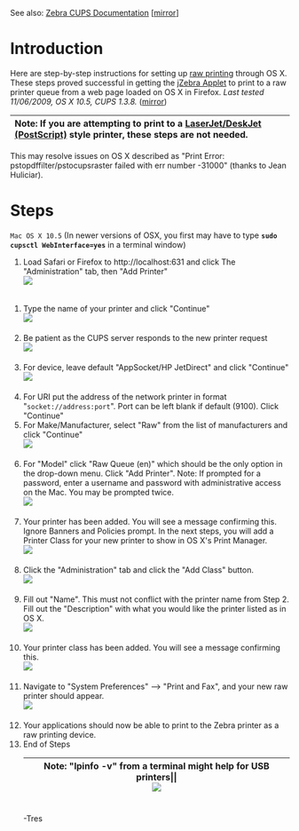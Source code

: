 See also:  [Zebra CUPS Documentation](http://code.google.com/p/jzebra/downloads/list?q=zebra_cups) [[mirror](http://www.zebra.com/content/dam/zebra/drivers/en/third-party/ZSN108111-v2.pdf)]


# Introduction #

Here are step-by-step instructions for setting up [raw printing](WhatIsRawPrinting.md) through OS X.  These steps proved successful in getting the [jZebra Applet](http://code.google.com/p/jzebra/wiki/TutorialWebApplet) to print to a raw printer queue from a web page loaded on OS X in Firefox.  _Last tested 11/06/2009, OS X 10.5, CUPS 1.3.8._ ([mirror](http://fatbuttlarry.blogspot.com/2009/11/raw-printing-from-os-x-zebra-printer.html))

| **Note:**  If you are attempting to print to a [LaserJet/DeskJet (PostScript)](WhatIsPostScriptPrinting.md) style printer, these steps are not needed. |
|:-------------------------------------------------------------------------------------------------------------------------------------------------------|


This may resolve issues on OS X described as "Print Error: pstopdffilter/pstocupsraster failed with err number -31000" (thanks to Jean Huliciar).

# Steps #
`Mac OS X 10.5` (In newer versions of OSX, you first may have to type **`sudo cupsctl WebInterface=yes`** in a terminal window)

  1. Load Safari or Firefox to http://localhost:631  and click The "Administration" tab, then "Add Printer"<br><a href='http://2.bp.blogspot.com/_9hmP3Ho0t14/SvSGzEMze1I/AAAAAAAAAPI/KWKjSKHxhmY/s1600/Picture+1.png'><img src='http://2.bp.blogspot.com/_9hmP3Ho0t14/SvSGzEMze1I/AAAAAAAAAPI/KWKjSKHxhmY/s400/Picture+1.png' /></a><br><br>
<ol><li>Type the name of your printer and click "Continue"<br><a href='http://3.bp.blogspot.com/_9hmP3Ho0t14/SvSGzZf7RdI/AAAAAAAAAPQ/wVsOful7too/s1600/Picture+2.png'><img src='http://3.bp.blogspot.com/_9hmP3Ho0t14/SvSGzZf7RdI/AAAAAAAAAPQ/wVsOful7too/s400/Picture+2.png' /></a><br><br>
</li><li>Be patient as the CUPS server responds to the new printer request<br><a href='http://1.bp.blogspot.com/_9hmP3Ho0t14/SvSGzoGMQHI/AAAAAAAAAPY/Ey5aHQaxQAs/s1600/Picture+3.png'><img src='http://1.bp.blogspot.com/_9hmP3Ho0t14/SvSGzoGMQHI/AAAAAAAAAPY/Ey5aHQaxQAs/s400/Picture+3.png' /></a><br><br>
</li><li>For device, leave default "AppSocket/HP JetDirect" and click "Continue"<br><a href='http://1.bp.blogspot.com/_9hmP3Ho0t14/SvSGzuGogNI/AAAAAAAAAPg/gpeH0vf8bq8/s1600/Picture+4.png'><img src='http://1.bp.blogspot.com/_9hmP3Ho0t14/SvSGzuGogNI/AAAAAAAAAPg/gpeH0vf8bq8/s400/Picture+4.png' /></a><br><br>
</li><li>For URI put the address of the network printer in format "<code>socket://address:port</code>".  Port can be left blank if default (9100).  Click "Continue"<br><table><thead><th><b>Note:</b>  "lpinfo -v" from a terminal might help for USB printers||<br><a href='http://3.bp.blogspot.com/_9hmP3Ho0t14/SvSHxI3sa4I/AAAAAAAAAPw/dSVeNpyzyZQ/s1600/Picture+5.png'><img src='http://3.bp.blogspot.com/_9hmP3Ho0t14/SvSHxI3sa4I/AAAAAAAAAPw/dSVeNpyzyZQ/s400/Picture+5.png' /></a><br><br></th></thead><tbody>
</li><li>For Make/Manufacturer, select "Raw" from the list of manufacturers and click "Continue"<br><a href='http://4.bp.blogspot.com/_9hmP3Ho0t14/SvSHxCVBL9I/AAAAAAAAAP4/riLF3pI4yPE/s1600/Picture+6.png'><img src='http://4.bp.blogspot.com/_9hmP3Ho0t14/SvSHxCVBL9I/AAAAAAAAAP4/riLF3pI4yPE/s400/Picture+6.png' /></a><br><br>
</li><li>For "Model" click "Raw Queue (en)" which should be the only option in the drop-down menu.  Click "Add Printer".  Note:  If prompted for a password, enter a username and password with administrative access on the Mac.  You may be prompted twice.<br><a href='http://2.bp.blogspot.com/_9hmP3Ho0t14/SvSHxWL2PII/AAAAAAAAAQA/rnGp4pPml0I/s1600/Picture+7.png'><img src='http://2.bp.blogspot.com/_9hmP3Ho0t14/SvSHxWL2PII/AAAAAAAAAQA/rnGp4pPml0I/s400/Picture+7.png' /></a><br><br>
</li><li>Your printer has been added.  You will see a message confirming this. Ignore Banners and Policies prompt.  In the next steps, you will add a Printer Class for your new printer to show in OS X's Print Manager.<br><a href='http://1.bp.blogspot.com/_9hmP3Ho0t14/SvSHxYvp13I/AAAAAAAAAQI/hqX2jl1fPGM/s1600/Picture+8.png'><img src='http://1.bp.blogspot.com/_9hmP3Ho0t14/SvSHxYvp13I/AAAAAAAAAQI/hqX2jl1fPGM/s400/Picture+8.png' /></a><br><br>
</li><li>Click the "Administration" tab and click the "Add Class" button.<br><a href='http://3.bp.blogspot.com/_9hmP3Ho0t14/SvSHxkGyRnI/AAAAAAAAAQQ/r8CWfwM5D7Q/s1600/Picture+9.png'><img src='http://3.bp.blogspot.com/_9hmP3Ho0t14/SvSHxkGyRnI/AAAAAAAAAQQ/r8CWfwM5D7Q/s400/Picture+9.png' /></a><br><br>
</li><li>Fill out "Name".  This must not conflict with the printer name from Step 2.   Fill out the "Description" with what you would like the printer listed as in OS X.<br><a href='http://3.bp.blogspot.com/_9hmP3Ho0t14/SvSH4gF66tI/AAAAAAAAAQY/fpqCNeHwQcI/s1600/Picture+10.png'><img src='http://3.bp.blogspot.com/_9hmP3Ho0t14/SvSH4gF66tI/AAAAAAAAAQY/fpqCNeHwQcI/s400/Picture+10.png' /></a><br><br>
</li><li>Your printer class has been added.  You will see a message confirming this.<br><a href='http://2.bp.blogspot.com/_9hmP3Ho0t14/SvSH47_spyI/AAAAAAAAAQg/B-14b7kdQMw/s1600/Picture+11.png'><img src='http://2.bp.blogspot.com/_9hmP3Ho0t14/SvSH47_spyI/AAAAAAAAAQg/B-14b7kdQMw/s400/Picture+11.png' /></a><br><br>
</li><li>Navigate to "System Preferences" --> "Print and Fax", and your new raw printer should appear.<br><a href='http://2.bp.blogspot.com/_9hmP3Ho0t14/SvSH5DpbDlI/AAAAAAAAAQo/hd9-X_3gIv0/s1600/Picture+12.png'><img src='http://2.bp.blogspot.com/_9hmP3Ho0t14/SvSH5DpbDlI/AAAAAAAAAQo/hd9-X_3gIv0/s400/Picture+12.png' /></a><br><br>
</li><li>Your applications should now be able to print to the Zebra printer as a raw printing device.<br>
</li><li>End of Steps</li></ol></tbody></table>

-Tres